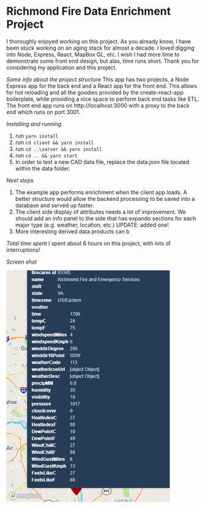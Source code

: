 # Richmond Fire Data Enrichment Project

I thoroughly enjoyed working on this project. As you already know, I have been stuck working on an aging stack for almost a decade. I loved digging into Node, Express, React, MapBox GL, etc. I wish I had more time to demonstrate some front end design, but alas, time runs short. Thank you for considering my application and this project.

*Some info about the project structure*
This app has two projects, a Node Express app for the back end and a React app for the front end. This allows for hot reloading and all the goodies provided by the create-react-app boilerplate, while providing a nice space to perform back end tasks like ETL. The front end app runs on http://localhost:3000 with a proxy to the back end which runs on port 3001. 

*Installing and running*
1. run `yarn install`
2. run `cd client && yarn install`
3. run `cd ..\server && yarn install`
4. run `cd .. && yarn start`
5. In order to test a new CAD data file, replace the data.json file located within the data folder.

*Next steps*
1. The example app performs enrichment when the client app loads. A better structure would allow the backend processing to be saved into a database and served up faster.
2. The client side display of attributes needs a lot of improvement. We should add an info panel to the side that has expando sections for each major type (e.g. weather, location, etc.) UPDATE: added one!
3. More interesting derived data products can b

*Total time spent*
I spent about 6 hours on this project, with lots of interruptions! 

*Screen shot*

![screen shot](screenshot.png "Screen shot")
